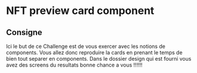 # NFT preview card component

## Consigne

Ici le but de ce Challenge est de vous exercer avec les notions de components. Vous allez donc reproduire la cards en prenant le temps de bien tout separer en components. Dans le dossier design qui est fourni vous avez des screens du resultats bonne chance a vous !!!!!!